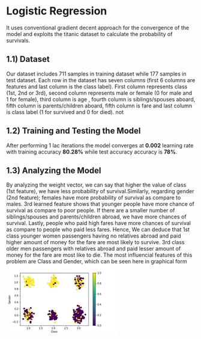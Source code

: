 
# Logistic Regression
It uses conventional gradient decent approach for the convergence of the model and exploits the titanic dataset to calculate the probability of survivals.  

## 1.1) Dataset 
Our dataset includes 711 samples in training dataset while 177 samples in test dataset. Each row in the dataset has seven columns (first 6 columns are features and last column is the class label). First column represents class (1st, 2nd or 3rd), second column represents male or female (0 for male and 1 for female), third column is age , fourth column is siblings/spouses aboard, fifth column is parents/children aboard, fifth column is fare and last column is class label (1 for survived and 0 for died).
not
## 1.2) Training and Testing the Model
After performing 1 lac iterations the model converges at __0.002__ learning rate with training accuracy __80.28%__ while test accuracy accuracy is __78%__.

## 1.3) Analyzing the Model
By analyzing the weight vector, we can say that higher the value of class (1st feature), we have less probability of survival.Similarly, regarding gender (2nd feature); females have more probability of survival as compare to males. 3rd learned feature shows that younger people have more chance of survival as compare to poor people. If there are a smaller number of siblings/spouses and parents/children abroad, we have more chances of survival. Lastly, people who paid high fares have more chances of survival as compare to people who paid less fares.
Hence, We can deduce that  1st class younger women passengers having no relatives abroad and paid higher amount of money for the fare are most likely to survive. 3rd class older
men passengers with relatives abroad and paid lesser amount of money for the fare are most like to die.
The most influencial features of this problem are Class and Gender, which can be seen here in graphical form 
![alt text](https://github.com/mohsin123321/machine-learning/blob/master/projects/logistic%20regression/images/distribution.jpg?raw=true)

